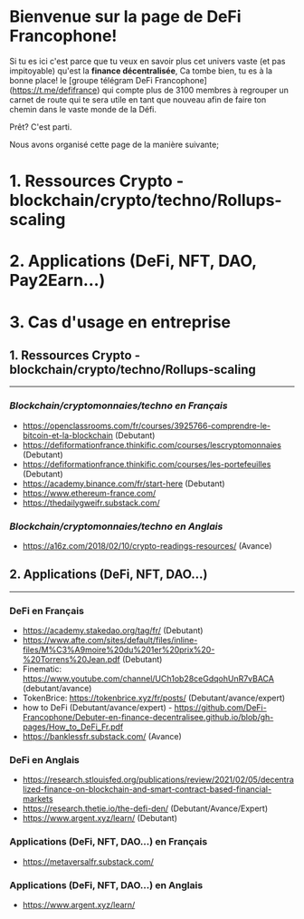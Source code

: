 # Bienvenue sur la page de DeFi Francophone!

Si tu es ici c'est parce que tu veux en savoir plus cet univers vaste (et pas impitoyable) qu'est la **finance décentralisée**,
Ca tombe bien, tu es à la bonne place! le [groupe télégram DeFi Francophone] (https://t.me/defifrance) qui compte plus de 3100 membres à regrouper un carnet de route qui te sera utile en tant que nouveau afin de faire ton chemin dans le vaste monde de la Défi.

Prêt? C'est parti.

Nous avons organisé cette page de la manière suivante;

# 1. Ressources Crypto - blockchain/crypto/techno/Rollups-scaling
# 2. Applications (DeFi, NFT, DAO, Pay2Earn...)
# 3. Cas d'usage en entreprise

## 1. Ressources Crypto - blockchain/crypto/techno/Rollups-scaling
--------------------------------------------

### *Blockchain/cryptomonnaies/techno en Français*

- https://openclassrooms.com/fr/courses/3925766-comprendre-le-bitcoin-et-la-blockchain (Debutant)
- https://defiformationfrance.thinkific.com/courses/lescryptomonnaies (Debutant)
- https://defiformationfrance.thinkific.com/courses/les-portefeuilles (Debutant)
- https://academy.binance.com/fr/start-here (Debutant)
- https://www.ethereum-france.com/
- https://thedailygweifr.substack.com/

### *Blockchain/cryptomonnaies/techno en Anglais*

- https://a16z.com/2018/02/10/crypto-readings-resources/ (Avance)

## 2. Applications (DeFi, NFT, DAO...)
--------------------------------------------

### **DeFi en Français**

- https://academy.stakedao.org/tag/fr/ (Debutant)
- https://www.afte.com/sites/default/files/inline-files/M%C3%A9moire%20du%201er%20prix%20-%20Torrens%20Jean.pdf (Debutant)
- Finematic: https://www.youtube.com/channel/UCh1ob28ceGdqohUnR7vBACA (debutant/avance)
- TokenBrice: https://tokenbrice.xyz/fr/posts/ (Debutant/avance/expert)
- how to DeFi (Debutant/avance/expert) - https://github.com/DeFi-Francophone/Debuter-en-finance-decentralisee.github.io/blob/gh-pages/How_to_DeFi_Fr.pdf
-  https://banklessfr.substack.com/ (Avance)

### **DeFi en Anglais**
- https://research.stlouisfed.org/publications/review/2021/02/05/decentralized-finance-on-blockchain-and-smart-contract-based-financial-markets
- https://research.thetie.io/the-defi-den/ (Debutant/Avance/Expert)
- https://www.argent.xyz/learn/ (Debutant)

### Applications (DeFi, NFT, DAO...)  en Français

- https://metaversalfr.substack.com/

### Applications (DeFi, NFT, DAO...)  en Anglais
- https://www.argent.xyz/learn/

